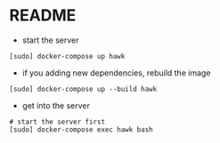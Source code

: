 # README

- start the server
```
[sudo] docker-compose up hawk
```

- if you adding new dependencies, rebuild the image
```
[sudo] docker-compose up --build hawk
```

- get into the server
```
# start the server first
[sudo] docker-compose exec hawk bash
```
